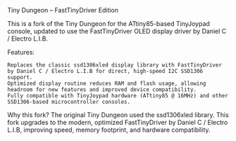 Tiny Dungeon – FastTinyDriver Edition

This is a fork of the Tiny Dungeon for the ATtiny85-based TinyJoypad console, updated to use the FastTinyDriver OLED display driver by Daniel C / Electro L.I.B.

Features:

    Replaces the classic ssd1306xled display library with FastTinyDriver by Daniel C / Electro L.I.B for direct, high-speed I2C SSD1306 support.
    Optimized display routine reduces RAM and flash usage, allowing headroom for new features and improved device compatibility.
    Fully compatible with TinyJoypad hardware (ATtiny85 @ 16MHz) and other SSD1306-based microcontroller consoles.

Why this fork? The original Tiny Dungeon used the ssd1306xled library. This fork upgrades to the modern, optimized FastTinyDriver by Daniel C / Electro L.I.B, improving speed, memory footprint, and hardware compatibility.
